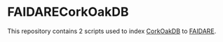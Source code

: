 # FAIDARECorkOakDB

This repository contains 2 scripts used to index [CorkOakDB](https://corkoakdb.org/) to [FAIDARE](https://urgi.versailles.inra.fr/faidare/).
 

